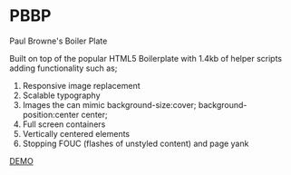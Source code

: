 # PBBP

Paul Browne's Boiler Plate

Built on top of the popular HTML5 Boilerplate with 1.4kb of helper scripts adding functionality such as;

1. Responsive image replacement
2. Scalable typography
3. Images the can mimic background-size:cover; background-position:center center;
4. Full screen containers
5. Vertically centered elements
6. Stopping FOUC (flashes of unstyled content) and page yank

[DEMO](https://rawgit.com/Paul-Browne/PBBP/master/index.html)
